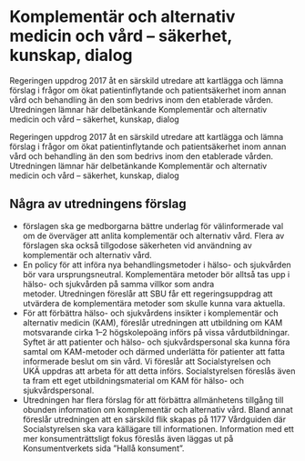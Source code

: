 # Komplementär och alternativ medicin och vård – säkerhet, kunskap, dialog

Regeringen uppdrog 2017 åt en särskild utredare att kartlägga och lämna förslag i frågor om ökat patientinflytande och patientsäkerhet inom annan vård och behandling än den som bedrivs inom den etablerade vården. Utredningen lämnar här delbetänkande Komplementär och alternativ medicin och vård – säkerhet, kunskap, dialog

Regeringen uppdrog 2017 åt en särskild utredare att kartlägga och lämna förslag i frågor om ökat patientinflytande och patientsäkerhet inom annan vård och behandling än den som bedrivs inom den etablerade vården. Utredningen lämnar här delbetänkande Komplementär och alternativ medicin och vård – säkerhet, kunskap, dialog

## Några av utredningens förslag

* förslagen ska ge medborgarna bättre underlag för välinformerade val om de överväger att anlita komplementär och alternativ vård. Flera av förslagen ska också tillgodose säkerheten vid användning av komplementär och alternativ vård.
* En policy för att införa nya behandlingsmetoder i hälso- och sjukvården bör vara ursprungsneutral. Komplementära metoder bör alltså tas upp i hälso- och sjukvården på samma villkor som andra metoder. Utredningen föreslår att SBU får ett regeringsuppdrag att utvärdera de komplementära metoder som skulle kunna vara aktuella.
* För att förbättra hälso- och sjukvårdens insikter i komplementär och alternativ medicin (KAM), föreslår utredningen att utbildning om KAM motsvarande cirka 1–2 högskolepoäng införs på vissa vårdutbildningar. Syftet är att patienter och hälso- och sjukvårdspersonal ska kunna föra samtal om KAM-metoder och därmed underlätta för patienter att fatta informerade beslut om sin vård. Vi föreslår att Socialstyrelsen och UKÄ uppdras att arbeta för att detta införs. Socialstyrelsen föreslås även ta fram ett eget utbildningsmaterial om KAM för hälso- och sjukvårdspersonal.
* Utredningen har flera förslag för att förbättra allmänhetens tillgång till obunden information om komplementär och alternativ vård. Bland annat föreslår utredningen att en särskild flik skapas på 1177 Vårdguiden där Socialstyrelsen ska vara källägare till informationen. Information med ett mer konsumenträttsligt fokus föreslås även läggas ut på Konsumentverkets sida ”Hallå konsument”.
